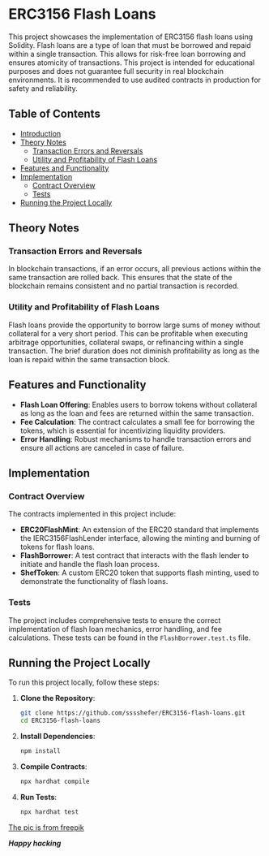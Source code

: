 # ERC3156 Flash Loans

This project showcases the implementation of ERC3156 flash loans using Solidity. Flash loans are a type of loan that must be borrowed and repaid within a single transaction. This allows for risk-free loan borrowing and ensures atomicity of transactions. This project is intended for educational purposes and does not guarantee full security in real blockchain environments. It is recommended to use audited contracts in production for safety and reliability.

## Table of Contents
- [Introduction](#erc3156-flash-loans)
- [Theory Notes](#theory-notes)
  - [Transaction Errors and Reversals](#transaction-errors-and-reversals)
  - [Utility and Profitability of Flash Loans](#utility-and-profitability-of-flash-loans)
- [Features and Functionality](#features-and-functionality)
- [Implementation](#implementation)
  - [Contract Overview](#contract-overview)
  - [Tests](#tests)
- [Running the Project Locally](#running-the-project-locally)

## Theory Notes

### Transaction Errors and Reversals
In blockchain transactions, if an error occurs, all previous actions within the same transaction are rolled back. This ensures that the state of the blockchain remains consistent and no partial transaction is recorded.

### Utility and Profitability of Flash Loans
Flash loans provide the opportunity to borrow large sums of money without collateral for a very short period. This can be profitable when executing arbitrage opportunities, collateral swaps, or refinancing within a single transaction. The brief duration does not diminish profitability as long as the loan is repaid within the same transaction block.

## Features and Functionality
- **Flash Loan Offering**: Enables users to borrow tokens without collateral as long as the loan and fees are returned within the same transaction.
- **Fee Calculation**: The contract calculates a small fee for borrowing the tokens, which is essential for incentivizing liquidity providers.
- **Error Handling**: Robust mechanisms to handle transaction errors and ensure all actions are canceled in case of failure.

## Implementation

### Contract Overview
The contracts implemented in this project include:
- **ERC20FlashMint**: An extension of the ERC20 standard that implements the IERC3156FlashLender interface, allowing the minting and burning of tokens for flash loans.
- **FlashBorrower**: A test contract that interacts with the flash lender to initiate and handle the flash loan process.
- **ShefToken**: A custom ERC20 token that supports flash minting, used to demonstrate the functionality of flash loans.

### Tests
The project includes comprehensive tests to ensure the correct implementation of flash loan mechanics, error handling, and fee calculations. These tests can be found in the `FlashBorrower.test.ts` file.

## Running the Project Locally

To run this project locally, follow these steps:

1. **Clone the Repository**:
    ```bash
    git clone https://github.com/sssshefer/ERC3156-flash-loans.git
    cd ERC3156-flash-loans
    ```

2. **Install Dependencies**:
    ```bash
    npm install
    ```

3. **Compile Contracts**:
    ```bash
    npx hardhat compile
    ```

4. **Run Tests**:
    ```bash
    npx hardhat test
    ```
<a href="https://ru.freepik.com/free-vector/flat-design-nft-concept-illustration_13862491.htm#fromView=search&page=1&position=33&uuid=b0eab404-da8d-46b7-8df6-84d90b7209cd">The pic is from freepik</a>

***Happy hacking***
